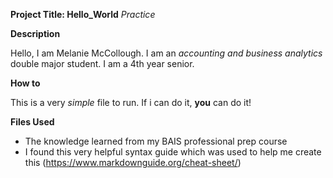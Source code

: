 
**Project Title: Hello_World**
*Practice*

**Description**

Hello, I am Melanie McCollough. 
I am an *accounting and business analytics* double major student. 
I am a 4th year senior. 

**How to**

This is a very _*simple*_ file to run. If i can do it, **you** can do it! 

**Files Used**

- The knowledge learned from my BAIS professional prep course
- I found this very helpful syntax guide which was used to help me create this (https://www.markdownguide.org/cheat-sheet/)

